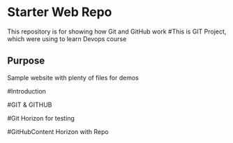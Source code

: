 # Starter Web Repo

This repository is for showing how Git and GitHub work
#This is GIT Project, which were using to learn Devops course

## Purpose

Sample website with plenty of files for demos

#Introduction

#GIT & GITHUB

#Git Horizon for testing 

#GitHubContent Horizon with Repo

